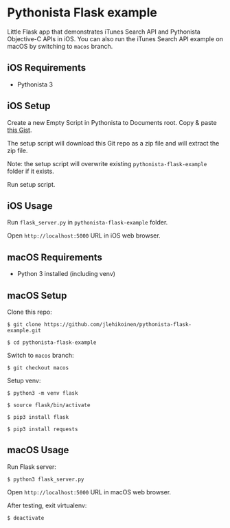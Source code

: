 # Pythonista Flask example

Little Flask app that demonstrates iTunes Search API and Pythonista Objective-C APIs in iOS. You can also run the iTunes Search API example on macOS by switching to `macos` branch.

## iOS Requirements

* Pythonista 3

## iOS Setup

Create a new Empty Script in Pythonista to Documents root. Copy & paste [this Gist](https://gist.github.com/jlehikoinen/ebbb77b366d908243ad6).

The setup script will download this Git repo as a zip file and will extract the zip file.

Note: the setup script will overwrite existing `pythonista-flask-example` folder if it exists.

Run setup script.

## iOS Usage

Run `flask_server.py` in `pythonista-flask-example` folder.

Open `http://localhost:5000` URL in iOS web browser.

## macOS Requirements

* Python 3 installed (including venv)

## macOS Setup

Clone this repo:

`$ git clone https://github.com/jlehikoinen/pythonista-flask-example.git`

`$ cd pythonista-flask-example`

Switch to `macos` branch:

`$ git checkout macos`

Setup venv:

`$ python3 -m venv flask`

`$ source flask/bin/activate`

`$ pip3 install flask`

`$ pip3 install requests`

## macOS Usage

Run Flask server:

`$ python3 flask_server.py`

Open `http://localhost:5000` URL in macOS web browser.

After testing, exit virtualenv:

`$ deactivate`
